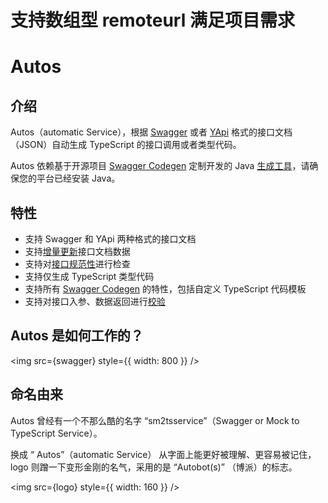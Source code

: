 # 支持数组型 remoteurl 满足项目需求

# Autos

## 介绍

Autos（automatic Service），根据 [Swagger](https://swagger.io/) 或者 [YApi](https://github.com/YMFE/yapi) 格式的接口文档（JSON）自动生成 TypeScript 的接口调用或者类型代码。

Autos 依赖基于开源项目 [Swagger Codegen](https://github.com/swagger-api/swagger-codegen) 定制开发的 Java [生成工具](https://github.com/gogoyqj/swagger-codegen)，请确保您的平台已经安装 Java。

## 特性

- 支持 Swagger 和 YApi 两种格式的接口文档
- 支持[增量更新](/auto-service/getting-started#3-增量更新)接口文档数据
- 支持对[接口规范性](https://mp.weixin.qq.com/s?__biz=MzI3NDk1MzE4NA==&mid=2247483733&idx=1&sn=0fd7e35f17f47034ed42b023419482e9&chksm=eb0d67dadc7aeeccf56b34074764360c5d2525bf1f943f83205bfa2e92ec343e79fd44c01877&token=824089189&lang=zh_CN#rd)进行检查
- 支持仅生成 TypeScript 类型代码
- 支持所有 [Swagger Codegen](/auto-service/getting-started#112-swaggerparser) 的特性，包括自定义 TypeScript 代码模板
- 支持对接口入参、数据返回进行[校验](/auto-service/service-validate)

## Autos 是如何工作的？

<img src={swagger} style={{ width: 800 }} />

## 命名由来

Autos 曾经有一个不那么酷的名字 “sm2tsservice”（Swagger or Mock to TypeScript Service）。

换成 “ Autos”（automatic Service） 从字面上能更好被理解、更容易被记住，logo 则蹭一下变形金刚的名气，采用的是 “Autobot(s)” （博派）的标志。

<img src={logo} style={{ width: 160 }} />

